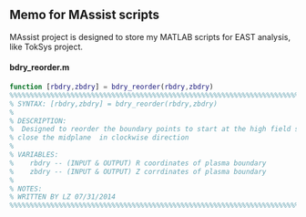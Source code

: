 ## Memo for MAssist scripts
MAssist project is designed to store my MATLAB scripts for EAST analysis, like TokSys project.

#### bdry_reorder.m

``` Matlab
function [rbdry,zbdry] = bdry_reorder(rbdry,zbdry)
%%%%%%%%%%%%%%%%%%%%%%%%%%%%%%%%%%%%%%%%%%%%%%%%%%%%%%%%%%%%%%%%%%%%%%%%%%%%%
% SYNTAX: [rbdry,zbdry] = bdry_reorder(rbdry,zbdry)
%
% DESCRIPTION:
%  Designed to reorder the boundary points to start at the high field side
% close the midplane  in clockwise direction
%
% VARIABLES:
%    rbdry -- (INPUT & OUTPUT) R coordinates of plasma boundary
%    zbdry -- (INPUT & OUTPUT) Z corrdinates of plasma boundary
%
% NOTES:
% WRITTEN BY LZ 07/31/2014
%%%%%%%%%%%%%%%%%%%%%%%%%%%%%%%%%%%%%%%%%%%%%%%%%%%%%%%%%%%%%%%%%%%%%%%%%%%%%
```

